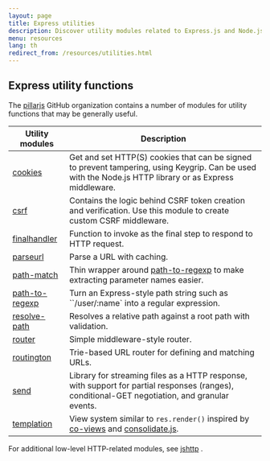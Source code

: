 ```yaml
---
layout: page
title: Express utilities
description: Discover utility modules related to Express.js and Node.js, including tools for cookies, CSRF protection, URL parsing, routing, and more to enhance your applications.
menu: resources
lang: th
redirect_from: /resources/utilities.html
---
```


## Express utility functions

The  [pillarjs](https://github.com/pillarjs) GitHub organization contains a number of modules
for utility functions that may be generally useful.

| Utility modules                                                | Description                                                                                                                                                                                                                |
| -------------------------------------------------------------- | -------------------------------------------------------------------------------------------------------------------------------------------------------------------------------------------------------------------------- |
| [cookies](https://www.npmjs.com/package/cookies)               | Get and set HTTP(S) cookies that can be signed to prevent tampering, using Keygrip. Can be used with the Node.js HTTP library or as Express middleware. |
| [csrf](https://www.npmjs.com/package/csrf)                     | Contains the logic behind CSRF token creation and verification.  Use this module to create custom CSRF middleware.                                                                         |
| [finalhandler](https://www.npmjs.com/package/finalhandler)     | Function to invoke as the final step to respond to HTTP request.                                                                                                                                           |
| [parseurl](https://www.npmjs.com/package/parseurl)             | Parse a URL with caching.                                                                                                                                                                                  |
| [path-match](https://www.npmjs.com/package/path-match)         | Thin wrapper around [path-to-regexp](https://github.com/component/path-to-regexp) to make extracting parameter names easier.                                                                               |
| [path-to-regexp](https://www.npmjs.com/package/path-to-regexp) | Turn an Express-style path string such as \`\`/user/:name\` into a regular expression.                                                                                                     |
| [resolve-path](https://www.npmjs.com/package/resolve-path)     | Resolves a relative path against a root path with validation.                                                                                                                                              |
| [router](https://www.npmjs.com/package/router)                 | Simple middleware-style router.                                                                                                                                                                            |
| [routington](https://www.npmjs.com/package/routington)         | Trie-based URL router for defining and matching URLs.                                                                                                                                                      |
| [send](https://www.npmjs.com/package/send)                     | Library for streaming files as a HTTP response, with support for partial responses (ranges), conditional-GET negotiation, and granular events.                                          |
| [templation](https://www.npmjs.com/package/templation)         | View system similar to `res.render()` inspired by [co-views](https://github.com/visionmedia/co-views) and [consolidate.js](https://github.com/visionmedia/consolidate.js/).                |

For additional low-level HTTP-related modules, see [jshttp](http://jshttp.github.io/)  .
